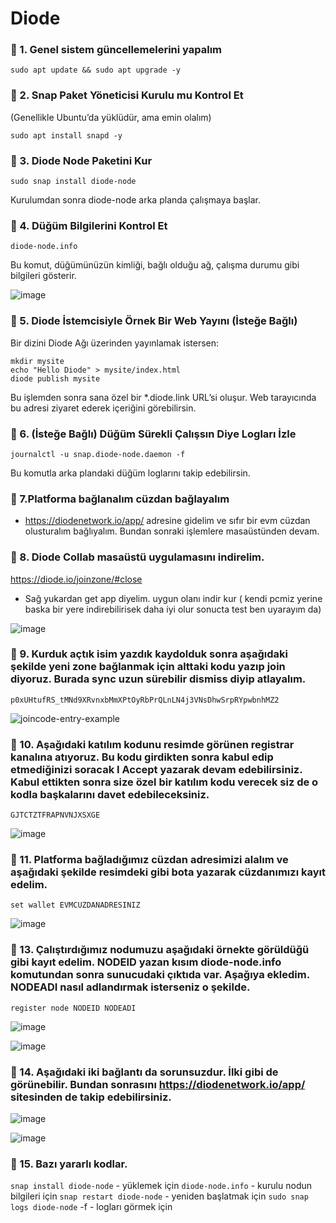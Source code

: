 # Diode

### 🔹 1. Genel sistem güncellemelerini yapalım
```
sudo apt update && sudo apt upgrade -y
```

### 🔹 2. Snap Paket Yöneticisi Kurulu mu Kontrol Et
(Genellikle Ubuntu’da yüklüdür, ama emin olalım)
```
sudo apt install snapd -y
```


### 🔹 3. Diode Node Paketini Kur
```
sudo snap install diode-node
```
Kurulumdan sonra diode-node arka planda çalışmaya başlar.



### 🔹 4. Düğüm Bilgilerini Kontrol Et
```
diode-node.info
```
Bu komut, düğümünüzün kimliği, bağlı olduğu ağ, çalışma durumu gibi bilgileri gösterir.

![image](https://github.com/user-attachments/assets/5880003f-19c9-42fc-88ce-493327a5e75a)


### 🔹 5. Diode İstemcisiyle Örnek Bir Web Yayını (İsteğe Bağlı)

Bir dizini Diode Ağı üzerinden yayınlamak istersen:
```
mkdir mysite
echo "Hello Diode" > mysite/index.html
diode publish mysite
```
Bu işlemden sonra sana özel bir *.diode.link URL’si oluşur. Web tarayıcında bu adresi ziyaret ederek içeriğini görebilirsin.


### 🔹 6. (İsteğe Bağlı) Düğüm Sürekli Çalışsın Diye Logları İzle
```
journalctl -u snap.diode-node.daemon -f
```
Bu komutla arka plandaki düğüm loglarını takip edebilirsin.

### 🔹 7.Platforma bağlanalım cüzdan bağlayalım

- https://diodenetwork.io/app/  adresine gidelim ve sıfır bir evm cüzdan olusturalım bağlıyalım. Bundan sonraki işlemlere masaüstünden devam.

### 🔹 8. Diode Collab masaüstü uygulamasını indirelim.

https://diode.io/joinzone/#close

- Sağ yukardan get app diyelim. uygun olanı indir kur ( kendi pcmiz yerine baska bir yere indirebilirisek daha iyi olur sonucta test ben uyarayım da)

![image](https://github.com/user-attachments/assets/625589b0-4a88-42de-a6dc-473c5ed415aa)



### 🔹 9. Kurduk açtık isim yazdık kaydolduk sonra aşağıdaki şekilde yeni zone bağlanmak için alttaki kodu yazıp join diyoruz. Burada sync uzun sürebilir dismiss diyip atlayalım.
```
p0xUHtufRS_tMNd9XRvnxbMmXPtOyRbPrQLnLN4j3VNsDhwSrpRYpwbnhMZ2
```

![joincode-entry-example](https://github.com/user-attachments/assets/0a61fb5e-af27-4f0b-9ddc-001c33b455b2)



### 🔹 10. Aşağıdaki katılım kodunu resimde görünen registrar kanalına atıyoruz. Bu kodu girdikten sonra kabul edip etmediğinizi soracak I Accept yazarak devam edebilirsiniz. Kabul ettikten sonra size özel bir katılım kodu verecek siz de o kodla başkalarını davet edebileceksiniz.
```
GJTCTZTFRAPNVNJXSXGE
```

![image](https://github.com/user-attachments/assets/52afa1d9-fc94-423b-89dd-64cab864e279)


### 🔹 11. Platforma bağladığımız cüzdan adresimizi alalım ve aşağıdaki şekilde resimdeki gibi bota yazarak cüzdanımızı kayıt edelim. 
```
set wallet EVMCUZDANADRESINIZ
```
![image](https://github.com/user-attachments/assets/8b5d8329-a5ee-4693-8565-bc472552e34b)


### 🔹 13. Çalıştırdığımız nodumuzu aşağıdaki örnekte görüldüğü gibi kayıt edelim. NODEID yazan kısım diode-node.info komutundan sonra sunucudaki çıktıda var. Aşağıya ekledim. NODEADI nasıl adlandırmak isterseniz o şekilde.
```
register node NODEID NODEADI
```
![image](https://github.com/user-attachments/assets/22dd0c02-cfec-4188-b5ab-7133938685c7)


![image](https://github.com/user-attachments/assets/0075b3a1-f4ea-4f93-ad02-740094562a80)

### 🔹 14. Aşağıdaki iki bağlantı da sorunsuzdur. İlki gibi de görünebilir. Bundan sonrasını https://diodenetwork.io/app/ sitesinden de takip edebilirsiniz.

![image](https://github.com/user-attachments/assets/744efc57-1ed9-44c9-aedf-a7213da7557d)

![image](https://github.com/user-attachments/assets/1d1b8092-7e8f-41ff-bcc8-c77895c234e7)


### 🔹 15. Bazı yararlı kodlar.

```snap install diode-node``` - yüklemek için
```diode-node.info``` - kurulu nodun bilgileri için
```snap restart diode-node``` - yeniden başlatmak için
```sudo snap logs diode-node``` -f - logları görmek için










